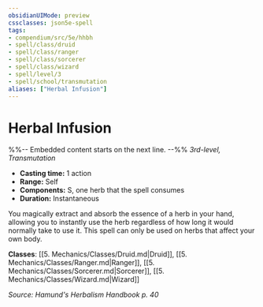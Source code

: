 ```yaml
---
obsidianUIMode: preview
cssclasses: json5e-spell
tags:
- compendium/src/5e/hhbh
- spell/class/druid
- spell/class/ranger
- spell/class/sorcerer
- spell/class/wizard
- spell/level/3
- spell/school/transmutation
aliases: ["Herbal Infusion"]
---
```

# Herbal Infusion
%%-- Embedded content starts on the next line. --%%
*3rd-level, Transmutation*  

- **Casting time:** 1 action
- **Range:** Self
- **Components:** S, one herb that the spell consumes
- **Duration:** Instantaneous

You magically extract and absorb the essence of a herb in your hand, allowing you to instantly use the herb regardless of how long it would normally take to use it. This spell can only be used on herbs that affect your own body.

**Classes**: [[5. Mechanics/Classes/Druid.md\|Druid]], [[5. Mechanics/Classes/Ranger.md\|Ranger]], [[5. Mechanics/Classes/Sorcerer.md\|Sorcerer]], [[5. Mechanics/Classes/Wizard.md\|Wizard]]

*Source: Hamund's Herbalism Handbook p. 40*